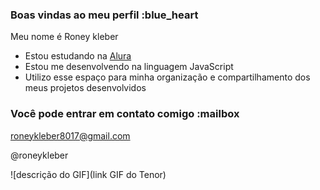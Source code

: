 ### Boas vindas ao meu perfil :blue_heart

Meu nome é Roney kleber

- Estou estudando na [Alura](https://www.alura.com.br)
- Estou me desenvolvendo na linguagem JavaScript
- Utilizo esse espaço para minha organização e compartilhamento dos meus projetos desenvolvidos

### Você pode entrar em contato comigo :mailbox

roneykleber8017@gmail.com

@roneykleber

![descrição do GIF](link GIF do Tenor)
